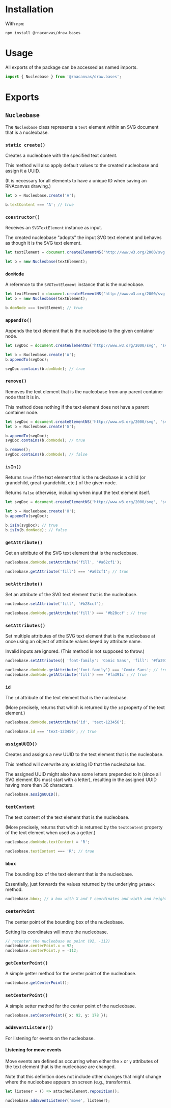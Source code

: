 # Installation

With `npm`:

```
npm install @rnacanvas/draw.bases
```

# Usage

All exports of the package can be accessed as named imports.

```typescript
import { Nucleobase } from '@rnacanvas/draw.bases';
```

# Exports

## `Nucleobase`

The `Nucleobase` class represents a `text` element within an SVG document that is a nucleobase.

### `static create()`

Creates a nucleobase with the specified text content.

This method will also apply default values to the created nucleobase
and assign it a UUID.

(It is necessary for all elements to have a unique ID
when saving an RNAcanvas drawing.)

```typescript
let b = Nucleobase.create('A');

b.textContent === 'A'; // true
```

### `constructor()`

Receives an `SVGTextElement` instance as input.

The created nucleobase "adopts" the input SVG text element and behaves as though it is the SVG text element.

```typescript
let textElement = document.createElementNS('http://www.w3.org/2000/svg', 'text');

let b = new Nucleobase(textElement);
```

### `domNode`

A reference to the `SVGTextElement` instance that is the nucleobase.

```typescript
let textElement = document.createElementNS('http://www.w3.org/2000/svg', 'text');
let b = new Nucleobase(textElement);

b.domNode === textElement; // true
```

### `appendTo()`

Appends the text element that is the nucleobase to the given container node.

```typescript
let svgDoc = document.createElementNS('http://www.w3.org/2000/svg', 'svg');

let b = Nucleobase.create('A');
b.appendTo(svgDoc);

svgDoc.contains(b.domNode); // true
```

### `remove()`

Removes the text element that is the nucleobase from any parent container node that it is in.

This method does nothing if the text element does not have a parent container node.

```typescript
let svgDoc = document.createElementNS('http://www.w3.org/2000/svg', 'svg');
let b = Nucleobase.create('G');

b.appendTo(svgDoc);
svgDoc.contains(b.domNode); // true

b.remove();
svgDoc.contains(b.domNode); // false
```

### `isIn()`

Returns `true` if the text element that is the nucleobase is a child
(or grandchild, great-grandchild, etc.) of the given node.

Returns `false` otherwise, including when input the text element itself.

```typescript
let svgDoc = document.createElementNS('http://www.w3.org/2000/svg', 'svg');

let b = Nucleobase.create('U');
b.appendTo(svgDoc);

b.isIn(svgDoc); // true
b.isIn(b.domNode); // false
```

### `getAttribute()`

Get an attribute of the SVG text element that is the nucleobase.

```typescript
nucleobase.domNode.setAttribute('fill', '#a62cf1');

nucleobase.getAttribute('fill') === '#a62cf1'; // true
```

### `setAttribute()`

Set an attribute of the SVG text element that is the nucleobase.

```typescript
nucleobase.setAttribute('fill', '#b28ccf');

nucleobase.domNode.getAttribute('fill') === '#b28ccf'; // true
```

### `setAttributes()`

Set multiple attributes of the SVG text element that is the nucleobase at once
using an object of attribute values keyed by attribute name.

Invalid inputs are ignored. (This method is not supposed to throw.)

```typescript
nucleobase.setAttributes({ 'font-family': 'Comic Sans', 'fill': '#fa391c' });

nucleobase.domNode.getAttribute('font-family') === 'Comic Sans'; // true
nucleobase.domNode.getAttribute('fill') === '#fa391c'; // true
```

### `id`

The `id` attribute of the text element that is the nucleobase.

(More precisely, returns that which is returned by the `id` property of the text element.)

```typescript
nucleobase.domNode.setAttribute('id', 'text-123456');

nucleobase.id === 'text-123456'; // true
```

### `assignUUID()`

Creates and assigns a new UUID to the text element that is the nucleobase.

This method will overwrite any existing ID that the nucleobase has.

The assigned UUID might also have some letters prepended to it
(since all SVG element IDs must start with a letter),
resulting in the assigned UUID having more than 36 characters.

```typescript
nucleobase.assignUUID();
```

### `textContent`

The text content of the text element that is the nucleobase.

(More precisely, returns that which is returned by the `textContent` property of the text element when used as a getter.)

```typescript
nucleobase.domNode.textContent = 'R';

nucleobase.textContent === 'R'; // true
```

### `bbox`

The bounding box of the text element that is the nucleobase.

Essentially, just forwards the values returned by the underlying `getBBox` method.

```typescript
nucleobase.bbox; // a box with X and Y coordinates and width and height
```

### `centerPoint`

The center point of the bounding box of the nucleobase.

Setting its coordinates will move the nucleobase.

```typescript
// recenter the nucleobase on point (92, -112)
nucleobase.centerPoint.x = 92;
nucleobase.centerPoint.y = -112;
```

### `getCenterPoint()`

A simple getter method for the center point of the nucleobase.

```typescript
nucleobase.getCenterPoint();
```

### `setCenterPoint()`

A simple setter method for the center point of the nucleobase.

```typescript
nucleobase.setCenterPoint({ x: 92, y: 178 });
```

### `addEventListener()`

For listening for events on the nucleobase.

#### Listening for move events

Move events are defined as occurring when either the `x` or `y` attributes of the text element that is the nucleobase are changed.

Note that this definition does not include other changes that might change where the nucleobase appears on screen
(e.g., transforms).

```typescript
let listener = () => attachedElement.reposition();

nucleobase.addEventListener('move', listener);
```
